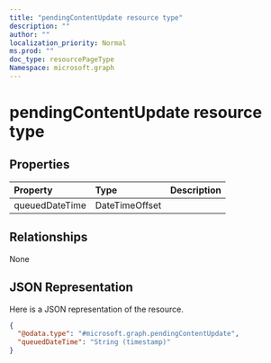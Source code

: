 ```yaml
---
title: "pendingContentUpdate resource type"
description: ""
author: ""
localization_priority: Normal
ms.prod: ""
doc_type: resourcePageType
Namespace: microsoft.graph
---
```



# pendingContentUpdate resource type



## Properties
|Property|Type|Description|
|:---|:---|:---|
|queuedDateTime|DateTimeOffset||

## Relationships
None

## JSON Representation
Here is a JSON representation of the resource.
<!-- {
  "blockType": "resource",
  "@odata.type": "microsoft.graph.pendingContentUpdate"
}
-->
``` json
{
  "@odata.type": "#microsoft.graph.pendingContentUpdate",
  "queuedDateTime": "String (timestamp)"
}
```

